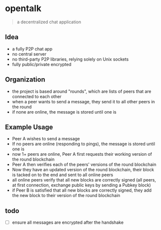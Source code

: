 # opentalk
> a decentralized chat application

## Idea
- a fully P2P chat app
- no central server
- no third-party P2P libraries, relying solely on Unix sockets
- fully public/private encrypted

## Organization
- the project is based around "rounds", which are lists of peers that are connected to each other
- when a peer wants to send a message, they send it to all other peers in the round 
- if none are online, the message is stored until one is

## Example Usage
- Peer A wishes to send a message
- If no peers are online (responding to pings), the message is stored until one is
- now 1+ peers are online, Peer A first requests their working version of the round blockchain
- Peer A then verifies each of the peers' versions of the round blockchain
- Now they have an updated version of the round blockchain, their block is tacked on to the end and sent to all online peers
- all online peers verify that all new blocks are correctly signed (all peers, at first connection, exchange public keys by sending a Pubkey block)
- if Peer B is satisfied that all new blocks are correctly signed, they add the new block to their version of the round blockchain

## todo
- [ ] ensure all messages are encrypted after the handshake